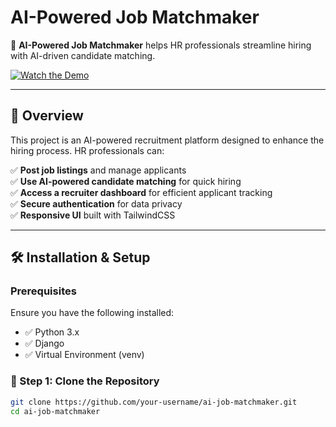 # AI-Powered Job Matchmaker  

🚀 **AI-Powered Job Matchmaker** helps HR professionals streamline hiring with AI-driven candidate matching.

[![Watch the Demo](https://img.youtube.com/vi/F-GB6cRKaR0/0.jpg)](https://www.youtube.com/watch?v=YOUR_VIDEO_ID_HERE)  

---

## 🌟 **Overview**  
This project is an AI-powered recruitment platform designed to enhance the hiring process. HR professionals can:  

✅ **Post job listings** and manage applicants  
✅ **Use AI-powered candidate matching** for quick hiring  
✅ **Access a recruiter dashboard** for efficient applicant tracking  
✅ **Secure authentication** for data privacy  
✅ **Responsive UI** built with TailwindCSS  

---

## 🛠 **Installation & Setup**  

### **Prerequisites**  
Ensure you have the following installed:  
- ✅ Python 3.x  
- ✅ Django  
- ✅ Virtual Environment (venv)  

### **🔹 Step 1: Clone the Repository**  
```bash
git clone https://github.com/your-username/ai-job-matchmaker.git
cd ai-job-matchmaker
